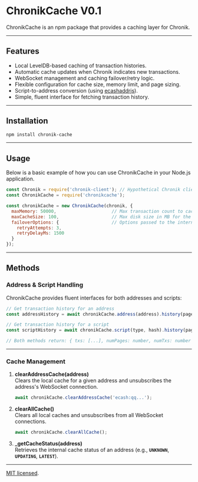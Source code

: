 # ChronikCache V0.1

ChronikCache is an npm package that provides a caching layer for Chronik.

---

## Features

- Local LevelDB-based caching of transaction histories.  
- Automatic cache updates when Chronik indicates new transactions.  
- WebSocket management and caching failover/retry logic.  
- Flexible configuration for cache size, memory limit, and page sizing.  
- Script-to-address conversion (using [ecashaddrjs](https://www.npmjs.com/package/ecashaddrjs)).  
- Simple, fluent interface for fetching transaction history.  

---

## Installation

```bash
npm install chronik-cache
```

---

## Usage

Below is a basic example of how you can use ChronikCache in your Node.js application.

```js
const Chronik = require('chronik-client'); // Hypothetical Chronik client
const ChronikCache = require('chronikcache');

const chronikCache = new ChronikCache(chronik, {
  maxMemory: 50000,                     // Max transaction count to cache in memory
  maxCacheSize: 100,                    // Max disk size in MB for the local cache
  failoverOptions: {                    // Options passed to the internal FailoverHandler
    retryAttempts: 3,
    retryDelayMs: 1500
  }
});
```

---

## Methods

### Address & Script Handling

ChronikCache provides fluent interfaces for both addresses and scripts:

```javascript
// Get transaction history for an address
const addressHistory = await chronikCache.address(address).history(pageOffset, pageSize);

// Get transaction history for a script
const scriptHistory = await chronikCache.script(type, hash).history(pageOffset, pageSize);

// Both methods return: { txs: [...], numPages: number, numTxs: number }
```

---

### Cache Management

1. **clearAddressCache(address)**  
   Clears the local cache for a given address and unsubscribes the address's WebSocket connection.  
   ```js
   await chronikCache.clearAddressCache('ecash:qq...');
   ```

2. **clearAllCache()**  
   Clears all local caches and unsubscribes from all WebSocket connections.  
   ```js
   await chronikCache.clearAllCache();
   ```

3. **_getCacheStatus(address)**  
   Retrieves the internal cache status of an address (e.g., **`UNKNOWN`**, **`UPDATING`**, **`LATEST`**).  

---

 [MIT licensed](./LICENSE).